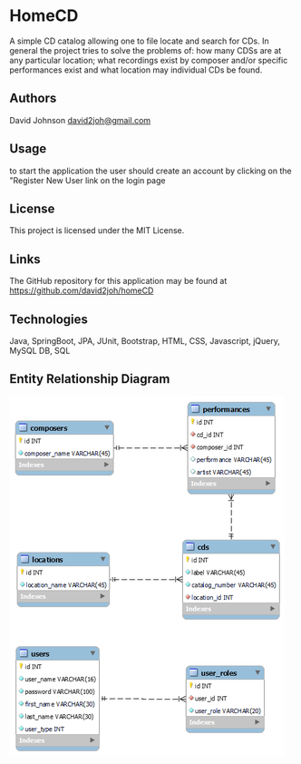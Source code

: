 # HomeCD

A simple CD catalog allowing one to file locate and search for CDs. In general the project tries to solve the problems
of: how many CDSs are at any particular location; what recordings exist by composer and/or specific performances exist
and what location may individual CDs be found.

## Authors

David Johnson david2joh@gmail.com

## Usage

to start the application the user should create an account by clicking on the "Register New User link on the login page

## License

This project is licensed under the MIT License.

## Links

The GitHub repository for this application may be found at https://github.com/david2joh/homeCD

## Technologies

Java, SpringBoot, JPA, JUnit, Bootstrap, HTML, CSS, Javascript, jQuery, MySQL DB, SQL

## Entity Relationship Diagram

![ER diagram](sql/homeCD.png)
